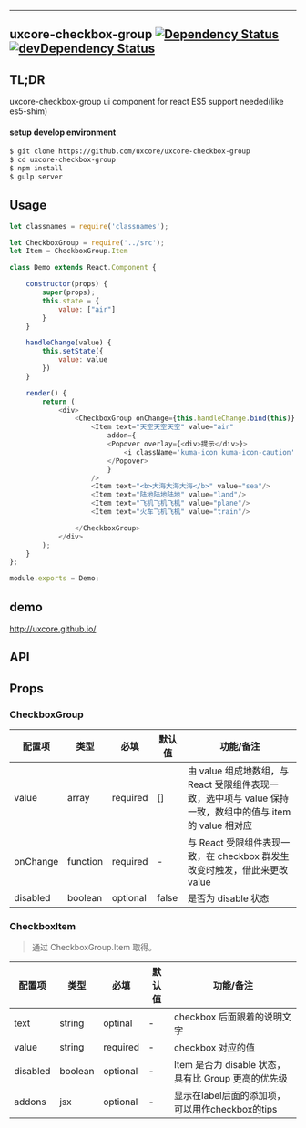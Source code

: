 ---

## uxcore-checkbox-group [![Dependency Status](http://img.shields.io/david/uxcore/uxcore-checkbox-group.svg?style=flat-square)](https://david-dm.org/uxcore/uxcore-checkbox-group) [![devDependency Status](http://img.shields.io/david/dev/uxcore/uxcore-checkbox-group.svg?style=flat-square)](https://david-dm.org/uxcore/uxcore-checkbox-group#info=devDependencies)

## TL;DR

uxcore-checkbox-group ui component for react
ES5 support needed(like es5-shim)

#### setup develop environment

```sh
$ git clone https://github.com/uxcore/uxcore-checkbox-group
$ cd uxcore-checkbox-group
$ npm install
$ gulp server
```

## Usage

```javascript
let classnames = require('classnames');

let CheckboxGroup = require('../src');
let Item = CheckboxGroup.Item

class Demo extends React.Component {

    constructor(props) {
        super(props);
        this.state = {
            value: ["air"]
        }
    }

    handleChange(value) {
        this.setState({
            value: value
        })
    }

    render() {
        return (
            <div>
                <CheckboxGroup onChange={this.handleChange.bind(this)} value={this.state.value}>
                    <Item text="天空天空天空" value="air"
                        addon={
                        <Popover overlay={<div>提示</div>}>
                            <i className='kuma-icon kuma-icon-caution' style={{color: 'blue', fontSize: '12px', 'marginLeft': '3px'}} />
                        </Popover>
                        }
                    />
                    <Item text="<b>大海大海大海</b>" value="sea"/>
                    <Item text="陆地陆地陆地" value="land"/>
                    <Item text="飞机飞机飞机" value="plane"/>
                    <Item text="火车飞机飞机" value="train"/>

                </CheckboxGroup>
            </div>
        );
    }
};

module.exports = Demo;
```

## demo
http://uxcore.github.io/

## API

## Props

### CheckboxGroup

| 配置项 | 类型 | 必填 | 默认值 | 功能/备注 |
|---|---|---|---|---|
|value|array|required|[]|由 value 组成地数组，与 React 受限组件表现一致，选中项与 value 保持一致，数组中的值与 item 的 value 相对应|
|onChange|function|required|-|与 React 受限组件表现一致，在 checkbox 群发生改变时触发，借此来更改 value|
|disabled|boolean|optional|false|是否为 disable 状态|

### CheckboxItem

> 通过 CheckboxGroup.Item 取得。

| 配置项 | 类型 | 必填 | 默认值 | 功能/备注 |
|---|---|---|---|---|
|text|string|optinal|-|checkbox 后面跟着的说明文字|
|value|string|required|-|checkbox 对应的值|
|disabled|boolean|optional|-|Item 是否为 disable 状态，具有比 Group 更高的优先级|
|addons|jsx|optional|-|显示在label后面的添加项，可以用作checkbox的tips|


